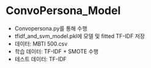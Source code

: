 # ConvoPersona_Model

- Convopersona.py를 통해 수행
- tfidf_and_svm_model.pkl에 모델 및 fitted TF-IDF 저장
- 데이터: MBTI 500.csv
- 학습 데이터: TF-IDF + SMOTE 수행
- 테스트 데이터: TF-IDF
